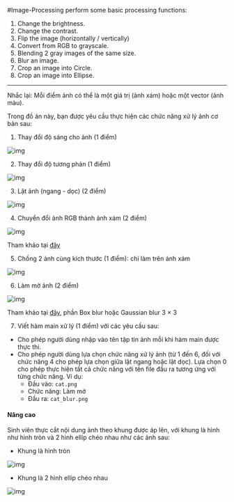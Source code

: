 #Image-Processing
perform some basic processing functions:
1. Change the brightness.
2. Change the contrast.
3. Flip the image (horizontally / vertically)
4. Convert from RGB to grayscale.
5. Blending 2 gray images of the same size.
6. Blur an image.
7. Crop an image into Circle.
8. Crop an image into Ellipse.
-------------------------------------------------------
Nhắc lại: Mỗi điểm ảnh có thể là một giá trị (ảnh xám) hoặc một vector (ảnh màu).

Trong đồ án này, bạn được yêu cầu thực hiện các chức năng xử lý ảnh cơ bản sau:
    
1. Thay đổi độ sáng cho ảnh (1 điểm)

![img](https://i.imgur.com/XIaBAIv.jpg)

2. Thay đổi độ tương phản (1 điểm)

![img](https://i.imgur.com/4uxIHJD.jpg)

3. Lật ảnh (ngang - dọc) (2 điểm)

![img](https://i.imgur.com/VKjvVdc.jpg)

4. Chuyển đổi ảnh RGB thành ảnh xám (2 điểm)

![img](https://i.imgur.com/qJw14wS.jpg)

Tham khảo tại [đây](https://www.tutorialspoint.com/dip/grayscale_to_rgb_conversion.htm)

5. Chồng 2 ảnh cùng kích thước (1 điểm): chỉ làm trên ảnh xám

![img](https://i.imgur.com/no2NH1k.jpg)

6. Làm mờ ảnh (2 điểm)

![img](https://i.imgur.com/daY9Mnd.jpg)

Tham khảo tại [đây](https://en.wikipedia.org/wiki/Kernel_(image_processing)), phần Box blur hoặc Gaussian blur 3 $\times$ 3

7. Viết hàm main xử lý (1 điểm) với các yêu cầu sau:

- Cho phép người dùng nhập vào tên tập tin ảnh mỗi khi hàm main được thực thi.
- Cho phép người dùng lựa chọn chức năng xử lý ảnh (từ 1 đến 6, đối với chức năng 4 cho phép lựa chọn giữa lật ngang hoặc lật dọc). Lựa chọn 0 cho phép thực hiện tất cả chức năng với tên file đầu ra tương ứng với từng chức năng. Ví dụ:
    - Đầu vào: `cat.png`
    - Chức năng: Làm mờ
    - Đầu ra: `cat_blur.png`



#### Nâng cao

Sinh viên thực cắt nội dung ảnh theo khung được áp lên, với khung là hình như hình tròn và 2 hình ellip chéo nhau như các ảnh sau:

- Khung là hình tròn

![img](https://i.imgur.com/dH6OV4d.png)

- Khung là 2 hình ellip chéo nhau

![img](https://i.imgur.com/fPlYioC.png)

